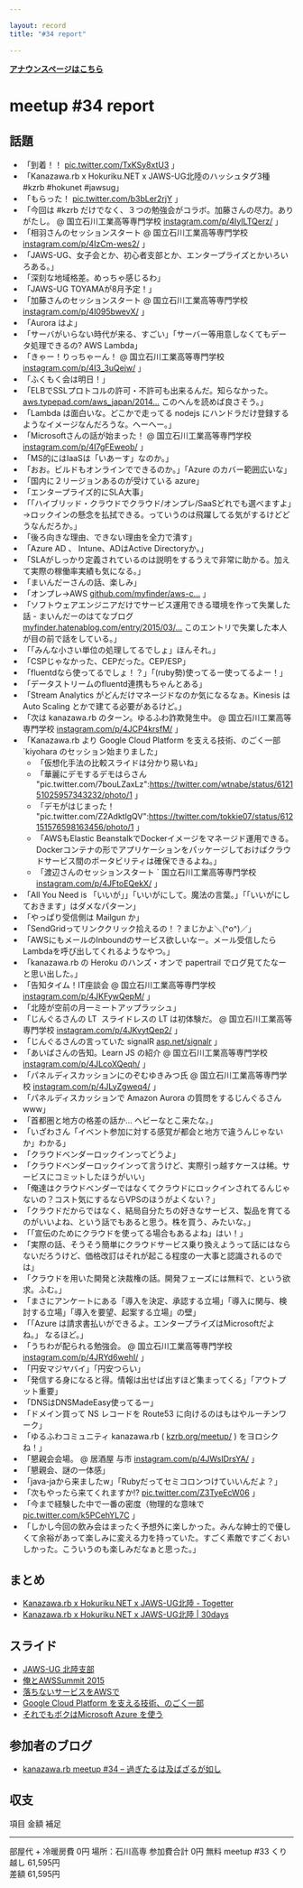 ```yaml
---

layout: record
title: "#34 report"

---
```


<p> <a href="./"><strong>アナウンスページはこちら</strong></a></p>

meetup #34 report
==================

話題
----

-   「到着！！
    [pic.twitter.com/TxKSy8xtU3](https://twitter.com/cotton_desu/status/612103892633960448/photo/1)
    」
-   「Kanazawa.rb x Hokuriku.NET x JAWS-UG北陸のハッシュタグ3種 #kzrb
    #hokunet #jawsug」
-   「もらった！
    [pic.twitter.com/b3bLer2rjY](https://twitter.com/noboru_i/status/612109473767776256/photo/1)
    」
-   「今回は #kzrb
    だけでなく、３つの勉強会がコラボ。加藤さんの尽力。ありがたし。 @
    国立石川工業高等専門学校
    [instagram.com/p/4IyILTQerz/](https://instagram.com/p/4IyILTQerz/)
    」
-   「相羽さんのセッションスタート @ 国立石川工業高等専門学校
    [instagram.com/p/4IzCm-wes2/](https://instagram.com/p/4IzCm-wes2/)
    」
-   「JAWS-UG、女子会とか、初心者支部とか、エンタープライズとかいろいろある。」
-   「深刻な地域格差。めっちゃ感じるわ」
-   「JAWS-UG TOYAMAが8月予定！」
-   「加藤さんのセッションスタート @ 国立石川工業高等専門学校
    [instagram.com/p/4I095bwevX/](https://instagram.com/p/4I095bwevX/)
    」
-   「Aurora はよ」
-   「サーバがいらない時代が来る、すごい」「サーバー等用意しなくてもデータ処理できるの?
    AWS Lambda」
-   「きゃー！りっちゃーん！ @ 国立石川工業高等専門学校
    [instagram.com/p/4I3\_3uQejw/](https://instagram.com/p/4I3_3uQejw/)
    」
-   「ふくもく会は明日！」
-   「ELBでSSLプロトコルの許可・不許可も出来るんだ。知らなかった。
    [aws.typepad.com/aws\_japan/2014…](http://aws.typepad.com/aws_japan/2014/02/elastic-load-balancing-perfect-forward-secrecy-and-other-security-enhancements.html)
    このへんを読めば良さそう。」
-   「Lambda は面白いな。どこかで走ってる nodejs
    にハンドラだけ登録するようなイメージなんだろうな。へーへー。」
-   「Microsoftさんの話が始まった！ @ 国立石川工業高等専門学校
    [instagram.com/p/4I7gFEweob/](https://instagram.com/p/4I7gFEweob/)
    」
-   「MS的にはIaaSは「いあーす」なのか。」
-   「おお。ビルドもオンラインでできるのか。」「Azure
    のカバー範囲広いな」
-   「国内に２リージョンあるのが受けている azure」
-   「エンタープライズ的にSLA大事」
-   「「ハイブリッド・クラウドでクラウド/オンプレ/SaaSどれでも選べますよ」→ロックインの懸念を払拭できる。っていうのは飛躍してる気がするけどどうなんだろか。」
-   「後ろ向きな理由、できない理由を全力で潰す」
-   「Azure AD 、 Intune、ADはActive Directoryか。」
-   「SLAがしっかり定義されているのは説明をするうえで非常に助かる。加えて実際の稼働率実績も気になる。」
-   「まいんだーさんの話、楽しみ」
-   「オンプレ→AWS
    [github.com/myfinder/aws-c…](https://github.com/myfinder/aws-casual-3/blob/master/slide.md)
    」
-   「ソフトウェアエンジニアだけでサービス運用できる環境を作って失業した話 -
    まいんだーのはてなブログ
    [myfinder.hatenablog.com/entry/2015/03/…](http://myfinder.hatenablog.com/entry/2015/03/27/141416)
    このエントリで失業した本人が目の前で話をしている。」
-   「「みんな小さい単位の処理してるでしょ」ほんそれ。」
-   「CSPじゃなかった、CEPだった。CEP/ESP」
-   「fluentdなら使ってるでしょ！？」「(ruby勢)使ってるー使ってるよー！」
-   「データストリームのfluentd連携もちゃんとある」
-   「Stream Analytics がどんだけマネージドなのか気になるなぁ。Kinesis
    は Auto Scaling とかで建てる必要があるけど。」
-   「次は kanazawa.rb のターン。ゆるふわ詐欺発生中。 @
    国立石川工業高等専門学校
    [instagram.com/p/4JCP4krsfM/](https://instagram.com/p/4JCP4krsfM/)
    」
-   「Kanazawa.rb より Google Cloud Platform を支える技術、のごく一部
    `kiyohara のセッション始まりました」
    * 「仮想化手法の比較スライドは分かり易いね」
    * 「華麗にデモするデモはらさん "pic.twitter.com/7bouLZaxLz":https://twitter.com/wtnabe/status/612151025957343232/photo/1 」
    * 「デモがはじまった！ "pic.twitter.com/Z2AdktlgQV":https://twitter.com/tokkie07/status/612151576598163456/photo/1 」
    * 「AWSもElastic BeanstalkでDockerイメージをマネージド運用できる。Dockerコンテナの形でアプリケーションをパッケージしておけばクラウドサービス間のポータビリティは確保できるよね。」
    * 「渡辺さんのセッションスタート ` 国立石川工業高等専門学校
    [instagram.com/p/4JFtoEQekX/](https://instagram.com/p/4JFtoEQekX/)
    」
-   「All You Need is
    「いいが」」「いいがにして。魔法の言葉。」「「いいがにしておきます」はダメなパターン」
-   「やっぱり受信側は Mailgun か」
-   「SendGridってリンククリック拾えるの！？まじかよ＼(^o^)／」
-   「AWSにもメールのInboundのサービス欲しいなー。メール受信したらLambdaを呼び出してくれるようなやつ。」
-   「kanazawa.rb の Heroku のハンズ・オンで papertrail
    でログ見てたなーと思い出した。」
-   「告知タイム！IT座談会 @ 国立石川工業高等専門学校
    [instagram.com/p/4JKFywQepM/](https://instagram.com/p/4JKFywQepM/)
    」
-   「北陸が空前の月一ミートアップラッシュ」
-   「じんぐるさんの LT ![]() スライドレスの LT は初体験だ。 @
    国立石川工業高等専門学校
    [instagram.com/p/4JKvytQep2/](https://instagram.com/p/4JKvytQep2/)
    」
-   「じんぐるさんの言っていた signalR
    [asp.net/signalr](http://www.asp.net/signalr) 」
-   「あいばさんの告知。Learn JS の紹介 @ 国立石川工業高等専門学校
    [instagram.com/p/4JLcoXQeqh/](https://instagram.com/p/4JLcoXQeqh/)
    」
-   「パネルディスカッションにのぞむゆきみつ氏 @
    国立石川工業高等専門学校
    [instagram.com/p/4JLyZgweq4/](https://instagram.com/p/4JLyZgweq4/)
    」
-   「パネルディスカッションで Amazon Aurora
    の質問をするじんぐるさんwww」
-   「首都圏と地方の格差の話か… ヘビーなとこ来たな。」
-   「いざわさん「イベント参加に対する感覚が都会と地方で違うんじゃないか」わかる」
-   「クラウドベンダーロックインってどうよ」
-   「クラウドベンダーロックインって言うけど、実際引っ越すケースは稀。サービスにコミットしたほうがいい」
-   「俺達はクラウドベンダーではなくてクラウドにロックインされてるんじゃないの？コスト気にするならVPSのほうがよくない？」
-   「クラウドだからではなく、結局自分たちの好きなサービス、製品を育てるのがいいよね、という話でもあると思う。株を買う、みたいな。」
-   「「宣伝のためにクラウドを使ってる場合もあるよね」はい！」
-   「実際の話、そうそう簡単にクラウドサービス乗り換えようって話にはならないだろうけど、価格改訂はそれが起こる程度の一大事と認識されるのでは」
-   「クラウドを用いた開発と決裁権の話。開発フェーズには無料で、という欲求。ふむ。」
-   「まさにアンケートにある「導入を決定、承認する立場」「導入に関与、検討する立場」「導入を要望、起案する立場」の壁」
-   「「Azure
    は請求書払いができるよ。エンタープライズはMicrosoftだよね。」
    なるほど。」
-   「うちわが配られる勉強会。 @ 国立石川工業高等専門学校
    [instagram.com/p/4JRYd6wehI/](https://instagram.com/p/4JRYd6wehI/)
    」
-   「円安マジヤバイ」「円安つらい」
-   「発信する身になると得。情報は出せば出すほど集まってくる」「アウトプット重要」
-   「DNSはDNSMadeEasy使ってるー」
-   「ドメイン買って NS レコードを Route53
    に向けるのはもはやルーチンワーク」
-   「ゆるふわコミュニティ kanazawa.rb (
    [kzrb.org/meetup/](http://kzrb.org/meetup/) ) をヨロシクね！」
-   「懇親会会場。 @ 居酒屋 与市
    [instagram.com/p/4JWsIDrsYA/](https://instagram.com/p/4JWsIDrsYA/)
    」
-   「懇親会、謎の一体感」
-   「java-jaから来ましたw」「Rubyだってセミコロンつけていいんだよ？」
-   「次もやったら来てくれますか!?
    [pic.twitter.com/Z3TyeEcW06](https://twitter.com/wtnabe/status/612233463903576064/photo/1)
    」
-   「今まで経験した中で一番の密度（物理的な意味で
    [pic.twitter.com/k5PCehYL7C](https://twitter.com/Yukimitsu_Izawa/status/612234802146603008/photo/1)
    」
-   「しかし今回の飲み会はまったく予想外に楽しかった。みんな紳士的で優しくて余裕があって楽しみに変える力を持っていた。すごく素敵ですごくおいしかった。こういうのも楽しみだなぁと思った。」

まとめ
------

-   [Kanazawa.rb x Hokuriku.NET x JAWS-UG北陸 -
    Togetter](http://togetter.com/li/837386)
-   [Kanazawa.rb x Hokuriku.NET x JAWS-UG北陸 |
    30days](http://30d.jp/kzrb/24)

スライド
--------

-   [JAWS-UG
    北陸支部](https://speakerdeck.com/aibax/introducing-jaws-ug-hokuriku)
-   [俺とAWSSummit
    2015](http://www.slideshare.net/pharaohkj/aws-summit-2015)
-   [落ちないサービスをAWSで](http://www.slideshare.net/rch850/aws-49624265)
-   [Google Cloud Platform
    を支える技術、のごく一部](http://www.slideshare.net/tomokazu/kanazawa-rb-34)
-   [それでもボクはMicrosoft Azure
    を使う](http://www.slideshare.net/masakit/20150620-hokurikunet-presentaion)

参加者のブログ
--------------

-   [kanazawa.rb meetup #34 –
    過ぎたるは及ばざるが如し](http://cotton-desu.hatenablog.com/entry/2015/06/22/205115)

収支
----

  項目                   金額       補足
  ---------------------- ---------- ----------------
  部屋代 + 冷暖房費      0円        場所：石川高専
  参加費合計             0円        無料
  meetup #33 くり越し   61,595円   
  差額                   61,595円   


